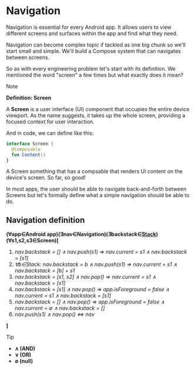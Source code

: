# Navigation

Navigation is essential for every Android app. 
It allows users to view different screens and surfaces within the app
and find what they need.

Navigation can become complex topic if tackled as one big chunk so we'll start
small and simple. We'll build a Compose system that can navigates between screens.

So as with every engineering problem let's start with its definition.
We mentioned the word "screen" a few times but what exactly does it mean?

> [!NOTE]
> **Definition: Screen**
> 
> A **Screen** is a user interface (UI) component that occupies the entire device viewport. As the name suggests, it takes up the whole screen, providing a focused context for user interaction.

And in code, we can define like this:
```kotlin
interface Screen {
  @Composable
  fun Content()
}
```

A Screen something that has a compsable that renders UI content on the device's screen. So far, so good!

In most apps, the user should be able to navigate back-and-forth between Screens but let's formally define what a simple navigation should be able to do.

## Navigation definition
 
**(∀app∈Android app)(∃nav∈Navigation)(∃backstack∈[Stack](https://en.wikipedia.org/wiki/Stack_(abstract_data_type)))(∀s1,s2,s3∈Screen)[**

1. *nav.backstack = [] ∧ nav.push(s1) ⇒ nav.current = s1 ∧ nav.backstack = [s1]*
2. *∀b∈Stack: nav.backstack = b ∧ nav.push(s1) ⇒ nav.current = s1 ∧ nav.backstack = [b] + s1*
3. *nav.backstack = [s1, s2] ∧ nav.pop() ⇒ nav.current = s1 ∧ nav.backstack = [s1]*
4. *nav.backstack = [s1] ∧ nav.pop() ⇒ app.isForeground = false ∧ nav.current = s1 ∧ nav.backstack = [s1]*
5. *nav.backstack = [] ∧ nav.pop() ⇒ app.isForeground = false ∧ nav.current = ∅ ∧ nav.backstack = []*
6. *nav.push(s1) ∧ nav.pop() ⇔ nav*

**]**

> [!TIP]
> - **∧ (AND)**
> - **∨ (OR)**
> - **∅ (null)**
